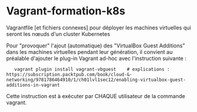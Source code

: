 # Vagrant-formation-k8s
Vagrantfile [et fichiers connexes] pour déployer les machines virtuelles qui seront les nœuds d'un cluster Kubernetes

Pour "provoquer" l'ajout (automatique) des "VirtualBox Guest Additions" dans les machines virtuelles pendant leur génération, il convient au préalable d'ajouter le plug-in Vagrant ad-hoc avec l'instruction suivante :
~~~
   vagrant plugin install vagrant-vbguest    # explications : https://subscription.packtpub.com/book/cloud-&-networking/9781786464910/1/ch01lvl1sec12/enabling-virtualbox-guest-additions-in-vagrant
~~~
Cette instruction est à exécuter par CHAQUE utilisateur de la commande vagrant.
